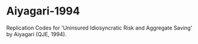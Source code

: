 # Aiyagari-1994
 Replication Codes for 'Uninsured Idiosyncratic Risk and Aggregate Saving' by Aiyagari (QJE, 1994).
